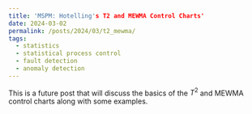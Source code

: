 ```yaml
---
title: 'MSPM: Hotelling's T2 and MEWMA Control Charts'
date: 2024-03-02
permalink: /posts/2024/03/t2_mewma/
tags:
  - statistics
  - statistical process control
  - fault detection
  - anomaly detection
---
```


This is a future post that will discuss the basics of the $T^2$ and MEWMA control charts along with some examples.
